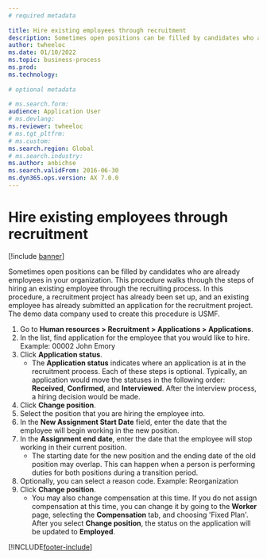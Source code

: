 ```yaml
--- 
# required metadata 
 
title: Hire existing employees through recruitment
description: Sometimes open positions can be filled by candidates who are already employees in your organization. 
author: twheeloc
ms.date: 01/10/2022
ms.topic: business-process 
ms.prod:  
ms.technology:  
 
# optional metadata 
 
# ms.search.form:   
audience: Application User 
# ms.devlang:  
ms.reviewer: twheeloc
# ms.tgt_pltfrm:  
# ms.custom:  
ms.search.region: Global
# ms.search.industry: 
ms.author: anbichse
ms.search.validFrom: 2016-06-30 
ms.dyn365.ops.version: AX 7.0.0 
---
```

# Hire existing employees through recruitment

[!include [banner](../../includes/banner.md)]

Sometimes open positions can be filled by candidates who are already employees in your organization. This procedure walks through the steps of hiring an existing employee through the recruiting process. In this procedure, a recruitment project has already been set up, and an existing employee has already submitted an application for the recruitment project. The demo data company used to create this procedure is USMF.

1. Go to **Human resources > Recruitment > Applications > Applications**.
2. In the list, find application for the employee that you would like to hire. Example:  00002  John Emory
3. Click **Application status**.
    * The **Application status** indicates where an application is at in the recruitment process. Each of these steps is optional. Typically, an application would move the statuses in the following order: **Received**, **Confirmed**, and **Interviewed**. After the interview process, a hiring decision would be made.  
4. Click **Change position**.
5. Select the position that you are hiring the employee into.
6. In the **New Assignment Start Date** field, enter the date that the employee will begin working in the new position.  
7. In the **Assignment end date**, enter the date that the employee will stop working in their current position.
    * The starting date for the new position and the ending date of the old position may overlap. This can happen when a person is performing duties for both positions during a transition period.  
8. Optionally, you can select a reason code. Example: Reorganization
9. Click **Change position**.
    * You may also change compensation at this time. If you do not assign compensation at this time, you can change it by going to the **Worker** page, selecting the **Compensation** tab, and choosing 'Fixed Plan'. After you select **Change position**, the status on the application will be updated to **Employed**.  



[!INCLUDE[footer-include](../../../../includes/footer-banner.md)]
